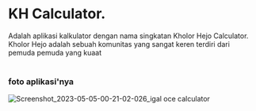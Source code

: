# KH Calculator.
Adalah aplikasi kalkulator dengan nama singkatan Kholor Hejo Calculator.
<br>Kholor Hejo adalah sebuah komunitas yang sangat keren terdiri dari pemuda pemuda yang kuaat
<br>
<br><h3>foto aplikasi'nya</h3>

![Screenshot_2023-05-05-00-21-02-026_igal oce calculator](https://user-images.githubusercontent.com/36658334/236280934-f548b6ed-5c3b-46f1-a296-89c883d6ce28.jpg)
